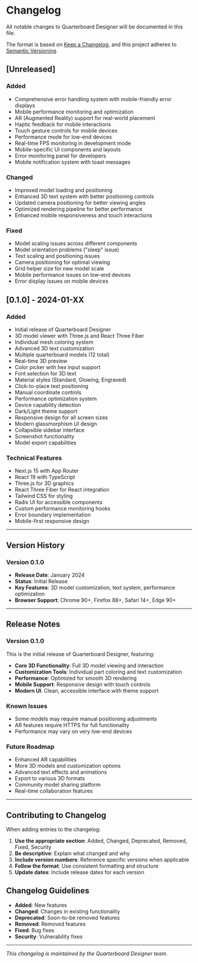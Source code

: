 # Changelog

All notable changes to Quarterboard Designer will be documented in this file.

The format is based on [Keep a Changelog](https://keepachangelog.com/en/1.0.0/),
and this project adheres to [Semantic Versioning](https://semver.org/spec/v2.0.0.html).

## [Unreleased]

### Added
- Comprehensive error handling system with mobile-friendly error displays
- Mobile performance monitoring and optimization
- AR (Augmented Reality) support for real-world placement
- Haptic feedback for mobile interactions
- Touch gesture controls for mobile devices
- Performance mode for low-end devices
- Real-time FPS monitoring in development mode
- Mobile-specific UI components and layouts
- Error monitoring panel for developers
- Mobile notification system with toast messages

### Changed
- Improved model loading and positioning
- Enhanced 3D text system with better positioning controls
- Updated camera positioning for better viewing angles
- Optimized rendering pipeline for better performance
- Enhanced mobile responsiveness and touch interactions

### Fixed
- Model scaling issues across different components
- Model orientation problems ("sleep" issue)
- Text scaling and positioning issues
- Camera positioning for optimal viewing
- Grid helper size for new model scale
- Mobile performance issues on low-end devices
- Error display issues on mobile devices

## [0.1.0] - 2024-01-XX

### Added
- Initial release of Quarterboard Designer
- 3D model viewer with Three.js and React Three Fiber
- Individual mesh coloring system
- Advanced 3D text customization
- Multiple quarterboard models (12 total)
- Real-time 3D preview
- Color picker with hex input support
- Font selection for 3D text
- Material styles (Standard, Glowing, Engraved)
- Click-to-place text positioning
- Manual coordinate controls
- Performance optimization system
- Device capability detection
- Dark/Light theme support
- Responsive design for all screen sizes
- Modern glassmorphism UI design
- Collapsible sidebar interface
- Screenshot functionality
- Model export capabilities

### Technical Features
- Next.js 15 with App Router
- React 19 with TypeScript
- Three.js for 3D graphics
- React Three Fiber for React integration
- Tailwind CSS for styling
- Radix UI for accessible components
- Custom performance monitoring hooks
- Error boundary implementation
- Mobile-first responsive design

---

## Version History

### Version 0.1.0
- **Release Date**: January 2024
- **Status**: Initial Release
- **Key Features**: 3D model customization, text system, performance optimization
- **Browser Support**: Chrome 90+, Firefox 88+, Safari 14+, Edge 90+

---

## Release Notes

### Version 0.1.0
This is the initial release of Quarterboard Designer, featuring:

- **Core 3D Functionality**: Full 3D model viewing and interaction
- **Customization Tools**: Individual part coloring and text customization
- **Performance**: Optimized for smooth 3D rendering
- **Mobile Support**: Responsive design with touch controls
- **Modern UI**: Clean, accessible interface with theme support

### Known Issues
- Some models may require manual positioning adjustments
- AR features require HTTPS for full functionality
- Performance may vary on very low-end devices

### Future Roadmap
- Enhanced AR capabilities
- More 3D models and customization options
- Advanced text effects and animations
- Export to various 3D formats
- Community model sharing platform
- Real-time collaboration features

---

## Contributing to Changelog

When adding entries to the changelog:

1. **Use the appropriate section**: Added, Changed, Deprecated, Removed, Fixed, Security
2. **Be descriptive**: Explain what changed and why
3. **Include version numbers**: Reference specific versions when applicable
4. **Follow the format**: Use consistent formatting and structure
5. **Update dates**: Include release dates for each version

## Changelog Guidelines

- **Added**: New features
- **Changed**: Changes in existing functionality
- **Deprecated**: Soon-to-be removed features
- **Removed**: Removed features
- **Fixed**: Bug fixes
- **Security**: Vulnerability fixes

---

*This changelog is maintained by the Quarterboard Designer team.* 